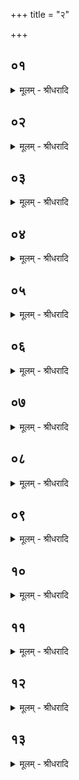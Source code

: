 +++
title = "२"

+++


## ०१
<details><summary>मूलम् - श्रीधरादि</summary>

गृणा᳘ति ह वा᳘ ऽएतद्धो᳘ता यच्छ᳘ᳫं᳘सति॥  
त᳘स्मा ऽएत᳘द्गृणते प्र᳘त्ये᳘वाध्वर्युरा᳘गृणाति त᳘स्मात्प्रतिगरो ना᳘म॥
</details>

## ०२
<details><summary>मूलम् - श्रीधरादि</summary>

तं वै प्रा᳘ञ्चमासीनमा᳘ह्वयते॥  
स᳘र्व्वे वा᳘ ऽअन्य᳘ ऽउद्गातुः प्रा᳘ञ्च ऽआ᳘र्त्विज्यं कुर्व्वन्ति त᳘थो हास्यैतत्प्रा᳘गेवा᳘र्त्विज्यं कृतं᳘ भवति॥
</details>

## ०३
<details><summary>मूलम् - श्रीधरादि</summary>

प्रजा᳘पतिर्व्वा᳘ ऽउद्गाताः[[!!]]॥  
योष ऽर्ग्घो᳘ता स᳘ ऽएत᳘त्प्रजा᳘पतिरुद्गाता यो᳘षायामृचि हो᳘तरि रे᳘तः सिञ्चति य᳘त्स्तुते तद्धो᳘ता शस्त्रे᳘ण प्र᳘जनयति त᳘च्छ्यति य᳘था ऽयं पु᳘रुषः शितस्तद्य᳘देनच्छ्य᳘ति स्त᳘स्माच्छस्त्रं ना᳘म॥
</details>

## ०४
<details><summary>मूलम् - श्रीधरादि</summary>

त᳘दुपपल्य᳘य्य प्र᳘तिगृणाति॥  
(ती) इद᳘मे᳘वैतद्रे᳘तः सिक्त᳘मुपनि᳘मदत्य᳘थ यत्प᳘राङ्ति᳘ष्ठन्प्रतिगृणीयात्प᳘रागु है᳘वैतद्रे᳘तः सिक्तं प्र᳘णश्येत्तन्न प्र᳘जायेत सम्य᳘ञ्चा ऽउ चै᳘वैत᳘द्भू᳘त्वैतद्रे᳘तः सिक्तं प्र᳘जनयतः॥
</details>

## ०५
<details><summary>मूलम् - श्रीधरादि</summary>

(तो) यात᳘यामानि वै᳘ देवैश्छ᳘न्दाᳫँ᳭सि॥  
च्छ᳘न्दोभिर्हि᳘ देवाः᳘ स्वर्गं᳘ लोक᳘ᳫं᳘ समा᳘श्नुवत म᳘दो वै᳘ प्रतिगरो यो वा᳘ ऽऋचि म᳘दो यः सा᳘मन्र᳘सो वै स तच्छ᳘न्दःस्वे᳘वैतद्र᳘सं दधात्य᳘यातयामानि करोति तैर᳘यातयामैर्यज्ञं᳘ तन्वते᳘॥
</details>

## ०६
<details><summary>मूलम् - श्रीधरादि</summary>

त᳘स्माद्य᳘द्यर्धर्चशः श᳘ᳫं᳘सेत्॥  
(द) अर्ध᳘र्चे ऽर्धर्चे प्र᳘तिगृणीयाद्य᳘दि पच्छः श᳘ᳫं᳘सेत्पदे᳘पदे प्र᳘तिगृणीयाद्य᳘त्र वै श᳘ᳫं᳘सन्नवा᳘निति त᳘दसुररक्षसा᳘नि यज्ञ᳘मन्व᳘वचरन्ति त᳘त्प्रतिगरे᳘ण सं᳘दधाति नाष्ट्रा᳘णाᳫं᳭ र᳘क्षसाम᳘नन्ववचाराय य᳘जमानस्यो चै᳘वैत᳘द्भ्रातृव्यलोकं᳘ छिनत्ति॥
</details>

## ०७
<details><summary>मूलम् - श्रीधरादि</summary>

च᳘तुरक्षराणि ह वा ऽअ᳘ग्रे च्छ᳘न्दाᳫँ᳭स्यासुः॥  
(स्त᳘) त᳘तो ज᳘गती सो᳘मम᳘च्छापतत्सा त्री᳘ण्यक्ष᳘राणि हित्वा᳘ ऽऽजगाम त᳘तस्त्रिष्टुप्सो᳘मम᳘च्छापतत्सै᳘कमक्ष᳘रᳫं᳭ हित्वा᳘ ऽऽजगाम त᳘तो गायत्री सो᳘मम᳘च्छापत᳘त्सैता᳘नि चाक्ष᳘राणि ह᳘रन्त्या᳘गच्छत्सो᳘मं च त᳘तो ऽष्टा᳘क्षरा गाय᳘त्र्यभवत्त᳘स्मादाहुरष्टा᳘क्षरा[[!!]] गायत्री᳘ति॥
</details>

## ०८
<details><summary>मूलम् - श्रीधरादि</summary>

त᳘या प्रातःसवन᳘मतन्वत॥  
त᳘स्माद्गायत्रं᳘ प्रातःसवनं त᳘यैव मा᳘ध्यन्दिनᳫँ᳭ स᳘वनमतन्वत ता᳘ᳫँ᳘ ह त्रि᳘ष्टु᳘बुवाचो᳘प त्वा ऽहमा᳘यानि त्रिभि᳘रक्ष᳘रैरु᳘प मा ऽऽह्वयस्व मा᳘ मा यज्ञा᳘दन्त᳘र्गा इ᳘ति तथे᳘ति तामु᳘पाह्वयत᳘ त᳘त ऽए᳘कादशाक्षरा त्रिष्टु᳘बभवत्त᳘स्मादाहुस्त्रै᳘ष्टुभं मा᳘ध्यन्दिनᳫँ᳭ स᳘वनमि᳘ति॥
</details>

## ०९
<details><summary>मूलम् - श्रीधरादि</summary>

त᳘यैव᳘ तृतीयसवन᳘मतन्वत॥  
ता᳘ᳫं᳘ ह ज᳘गत्युवाचो᳘प त्वा ऽहमा᳘यान्ये᳘केनाक्ष᳘रेणो᳘प मा ऽऽह्वयस्व मा᳘ मा यज्ञा᳘दन्त᳘र्गा ऽइ᳘ति तथे᳘ति तामु᳘पाह्वयत त᳘तो द्वा᳘दशाक्षरा ज᳘गत्यभवत्त᳘स्मादाहुर्जा᳘गतं तृतीयसवनमि᳘ति॥
</details>

## १०
<details><summary>मूलम् - श्रीधरादि</summary>

त᳘दाहुः॥  
(र्गा) गायत्रा᳘णि वै स᳘र्व्वाणि स᳘वनानि गायत्री᳘ ह्ये᳘वैत᳘दुपसृ᳘जमानैदि᳘ति[[!!]] त᳘स्मात्स᳘ᳫँ᳘सिद्धं प्रातःसवने प्र᳘तिगृणीयात्स᳘ᳫँ᳘सिद्धा हि᳘ गायत्र्या᳘गच्छत्सकृ᳘न्मद्वन्मा᳘ध्यन्दिने स᳘वन ऽए᳘कᳫँ᳭हि᳘ सा ऽक्ष᳘रᳫँ᳭हित्वा᳘ ऽऽगच्छत्ते᳘नै᳘वैनामेतत्स᳘मर्धयति [[????]] कृत्स्नां᳘ करोति॥
</details>

## ११
<details><summary>मूलम् - श्रीधरादि</summary>

य᳘त्र त्रिष्टु᳘भः शस्य᳘न्ते॥  
त्रि᳘मद्वत्तृतीयसवने त्री᳘णि हि᳘ सा ऽक्ष᳘राणि हित्वा᳘ ऽऽगच्छत्तै᳘रे᳘वैनामेतत्स᳘मर्धयति कृत्स्नां᳘ करोति॥ [शतम् २५००॥]]
</details>

## १२
<details><summary>मूलम् - श्रीधरादि</summary>

य᳘त्र द्यावापृथि᳘व्यᳫँ᳭[[!!]] शस्य᳘ते॥  
(त ऽ) इमे᳘ ह वै द्या᳘वापृथि᳘वी ऽइमाः᳘[[!!]] प्रजा ऽउ᳘पजीवन्ति त᳘दन᳘योरे᳘वैतद्द्या᳘वापृथिव्यो र᳘सं दधाति ते र᳘सवत्या ऽउपजीवनी᳘ये ऽइमाः᳘ प्रजा ऽउ᳘पजीवन्ति स वा ऽओ ३ मि᳘त्येव प्र᳘तिगृणीयात्तद्धि᳘ सत्यं त᳘द्देवा᳘ व्विदुः॥
</details>

## १३
<details><summary>मूलम् - श्रीधरादि</summary>

(स्त) तद्धै᳘के॥  
(क ऽओ᳘) ओ᳘थामो᳘ दैव व्वागि᳘ति प्र᳘तिगृणन्ति व्वा᳘क्प्रतिगर᳘ ऽएतद्वा᳘चमुपाप्नुम ऽइ᳘ति[[!!]] व्व᳘दन्तस्त᳘दु त᳘था न᳘ कुर्याद्य᳘था वै क᳘था च प्रतिगृणात्यु᳘पाप्तै᳘वास्य व्वा᳘ग्भवति व्वाचा हि᳘ प्रतिगृणा᳘ति त᳘स्मादो ३ मि᳘त्येव प्र᳘तिगृणीयात्तद्धि᳘ सत्यं त᳘द्देवा᳘ व्विदुः॥
</details>